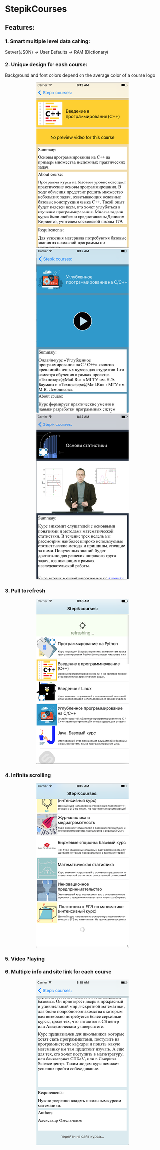 # StepikCourses

## Features:

### 1. Smart multiple level data cahing:
Setver(JSON) -> User Defaults -> RAM (Dictionary)

### 2. Unique design for eash course:
Background and font colors depend on the average color of a course logo

<p align="center">
<img float="left" src="screenshots/coursePage1.png" width="300"/>
<img float="left" src="screenshots/coursePage2.png" width="300"/>
<img float="left" src="screenshots/coursePage3.png" width="300"/>
</p>

### 3. Pull to refresh

<p align="center">
<img float="left" src="screenshots/pullToRefresh.png" width="300"/>
</p>

### 4. Infinite scrolling

<p align="center">
<img float="left" src="screenshots/infiniteScrolling.png" width="300"/>
</p>

### 5. Video Playing

### 6. Multiple info and site link for each course

<p align="center">
<img float="left" src="screenshots/siteLink.png" width="300"/>
</p>
